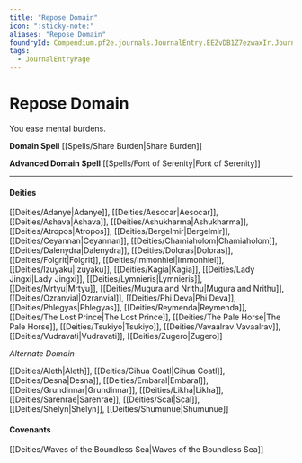 ```yaml
---
title: "Repose Domain"
icon: ":sticky-note:"
aliases: "Repose Domain"
foundryId: Compendium.pf2e.journals.JournalEntry.EEZvDB1Z7ezwaxIr.JournalEntryPage.CbsAiY68e8n5vVVN
tags:
  - JournalEntryPage
---
```


# Repose Domain
You ease mental burdens.

**Domain Spell** [[Spells/Share Burden|Share Burden]]

**Advanced Domain Spell** [[Spells/Font of Serenity|Font of Serenity]]

* * *

#### **Deities**

[[Deities/Adanye|Adanye]], [[Deities/Aesocar|Aesocar]], [[Deities/Ashava|Ashava]], [[Deities/Ashukharma|Ashukharma]], [[Deities/Atropos|Atropos]], [[Deities/Bergelmir|Bergelmir]], [[Deities/Ceyannan|Ceyannan]], [[Deities/Chamiaholom|Chamiaholom]], [[Deities/Dalenydra|Dalenydra]], [[Deities/Doloras|Doloras]], [[Deities/Folgrit|Folgrit]], [[Deities/Immonhiel|Immonhiel]], [[Deities/Izuyaku|Izuyaku]], [[Deities/Kagia|Kagia]], [[Deities/Lady Jingxi|Lady Jingxi]], [[Deities/Lymnieris|Lymnieris]], [[Deities/Mrtyu|Mrtyu]], [[Deities/Mugura and Nrithu|Mugura and Nrithu]], [[Deities/Ozranvial|Ozranvial]], [[Deities/Phi Deva|Phi Deva]], [[Deities/Phlegyas|Phlegyas]], [[Deities/Reymenda|Reymenda]], [[Deities/The Lost Prince|The Lost Prince]], [[Deities/The Pale Horse|The Pale Horse]], [[Deities/Tsukiyo|Tsukiyo]], [[Deities/Vavaalrav|Vavaalrav]], [[Deities/Vudravati|Vudravati]], [[Deities/Zugero|Zugero]]

_Alternate Domain_

[[Deities/Aleth|Aleth]], [[Deities/Cihua Coatl|Cihua Coatl]], [[Deities/Desna|Desna]], [[Deities/Embaral|Embaral]], [[Deities/Grundinnar|Grundinnar]], [[Deities/Likha|Likha]], [[Deities/Sarenrae|Sarenrae]], [[Deities/Scal|Scal]], [[Deities/Shelyn|Shelyn]], [[Deities/Shumunue|Shumunue]]

#### **Covenants**

[[Deities/Waves of the Boundless Sea|Waves of the Boundless Sea]]